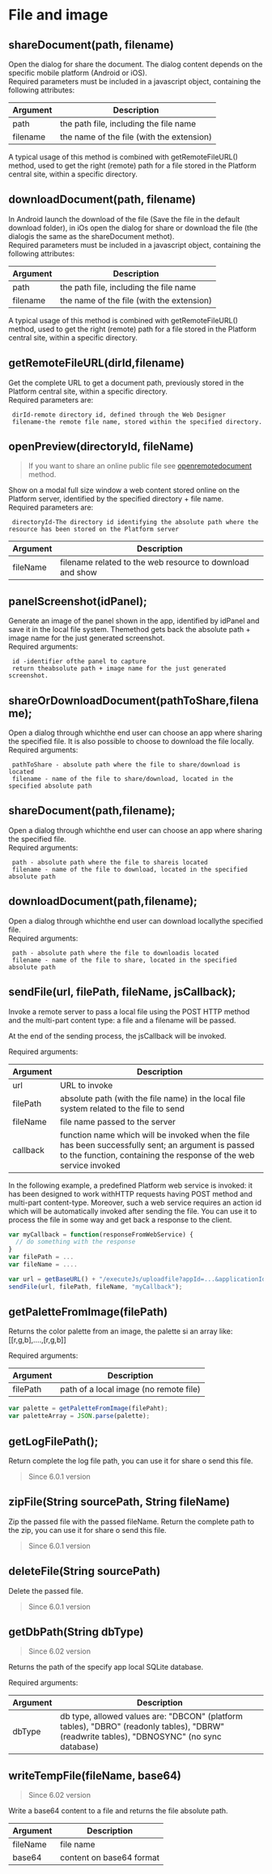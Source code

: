 # File and image

## shareDocument(path, filename)

Open the dialog for share the document. The dialog content depends on the specific mobile platform (Android or iOS).\
Required parameters must be included in a javascript object, containing the following attributes:

| Argument | Description                               |
| -------- | ----------------------------------------- |
| path     | the path file, including the file name    |
| filename | the name of the file (with the extension) |

A typical usage of this method is combined with getRemoteFileURL() method, used to get the right (remote) path for a file stored in the Platform central site, within a specific directory.

## downloadDocument(path, filename) <a href="#downloaddocument" id="downloaddocument"></a>

In Android launch the download of the file (Save the file in the default download folder), in iOs open the dialog for share or download the file (the dialogis the same as the shareDocument methot).\
Required parameters must be included in a javascript object, containing the following attributes:

| Argument | Description                               |
| -------- | ----------------------------------------- |
| path     | the path file, including the file name    |
| filename | the name of the file (with the extension) |

A typical usage of this method is combined with getRemoteFileURL() method, used to get the right (remote) path for a file stored in the Platform central site, within a specific directory.

## getRemoteFileURL(dirId,filename)

Get the complete URL to get a document path, previously stored in the Platform central site, within a specific directory.\
Required parameters are:

```
 dirId-remote directory id, defined through the Web Designer
 filename-the remote file name, stored within the specified directory.
```

## openPreview(directoryId, fileName)

> If you want to share an online public file see [openremotedocument](https://4wsplatform.gitbook.io/api/mobile-javascript-api/dialogs#openremotedocument) method.

Show on a modal full size window a web content stored online on the Platform server, identified by the specified directory + file name.\
Required parameters are:

```
 directoryId-The directory id identifying the absolute path where the resource has been stored on the Platform server
```

| Argument | Description                                               |
| -------- | --------------------------------------------------------- |
| fileName | filename related to the web resource to download and show |

## panelScreenshot(idPanel);

Generate an image of the panel shown in the app, identified by idPanel and save it in the local file system. Themethod gets back the absolute path + image name for the just generated screenshot.\
Required arguments:

```
 id -identifier ofthe panel to capture
 return theabsolute path + image name for the just generated screenshot.
```

## shareOrDownloadDocument(pathToShare,filename);

Open a dialog through whichthe end user can choose an app where sharing the specified file. It is also possible to choose to download the file locally.\
Required arguments:

```
 pathToShare - absolute path where the file to share/download is located
 filename - name of the file to share/download, located in the specified absolute path
```

## shareDocument(path,filename);

Open a dialog through whichthe end user can choose an app where sharing the specified file.\
Required arguments:

```
 path - absolute path where the file to shareis located
 filename - name of the file to download, located in the specified absolute path
```

## downloadDocument(path,filename);

Open a dialog through whichthe end user can download locallythe specified file.\
Required arguments:

```
 path - absolute path where the file to downloadis located
 filename - name of the file to share, located in the specified absolute path
```

## sendFile(url, filePath, fileName, jsCallback);

Invoke a remote server to pass a local file using the POST HTTP method and the multi-part content type: a file and a filename will be passed.

At the end of the sending process, the jsCallback will be invoked.

Required arguments:

| Argument | Description                                                                                                                                                             |
| -------- | ----------------------------------------------------------------------------------------------------------------------------------------------------------------------- |
| url      | URL to invoke                                                                                                                                                           |
| filePath | absolute path (with the file name) in the local file system related to the file to send                                                                                 |
| fileName | file name passed to the server                                                                                                                                          |
| callback | function name which will be invoked when the file has been successfully sent; an argument is passed to the function, containing the response of the web service invoked |

In the following example, a predefined Platform web service is invoked: it has been designed to work withHTTP requests having POST method and multi-part content-type. Moreover, such a web service requires an action id which will be automatically invoked after sending the file. You can use it to process the file in some way and get back a response to the client.

```javascript
var myCallback = function(responseFromWebService) {
  // do something with the response
}
var filePath = ...
var fileName = ....

var url = getBaseURL() + "/executeJs/uploadfile?appId=...&applicationId=...&actionId=...&dirId=...&unzip=false&restfulToken="+getToken();
sendFile(url, filePath, fileName, "myCallback");
```

## **getPaletteFromImage(filePath)**

Returns the color palette from an image, the palette si an array like: \[\[r,g,b],….,\[r,g,b]]

Required arguments:

| Argument | Description                            |
| -------- | -------------------------------------- |
| filePath | path of a local image (no remote file) |

```javascript
var palette = getPaletteFromImage(filePaht);
var paletteArray = JSON.parse(palette);
```

## getLogFilePath();

Return complete the log file path, you can use it for share o send this file.

> Since 6.0.1 version

## zipFile(String sourcePath, String fileName)

Zip the passed file with the passed fileName. Return the complete path to the zip, you can use it for share o send this file.

> Since 6.0.1 version

## deleteFile(String sourcePath)

Delete the passed file.

> Since 6.0.1 version

## getDbPath(String dbType)

> Since 6.02 version

Returns the path of the specify app local SQLite database.

Required arguments:

| Argument | Description                                                                                                                                |
| -------- | ------------------------------------------------------------------------------------------------------------------------------------------ |
| dbType   | db type, allowed values are: "DBCON" (platform tables), "DBRO" (readonly tables), "DBRW" (readwrite tables), "DBNOSYNC" (no sync database) |

## writeTempFile(fileName, base64)

> Since 6.02 version

Write a base64 content to a file and returns the file absolute path.

| Argument | Description              |
| -------- | ------------------------ |
| fileName | file name                |
| base64   | content on base64 format |



